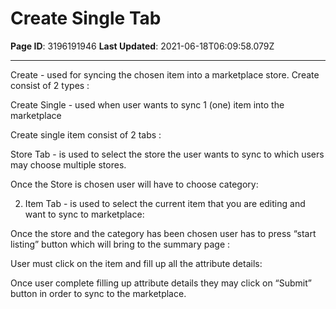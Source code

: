 # Create Single Tab

**Page ID**: 3196191946
**Last Updated**: 2021-06-18T06:09:58.079Z

---

Create - used for syncing the chosen item into a marketplace store.  Create consist of 2 types :

Create Single - used when user wants to sync 1 (one) item into the marketplace 

Create single item consist of 2 tabs :

Store Tab - is used to select the store the user wants to sync to which users may choose multiple stores.

Once the Store is chosen user will have to choose category:

2. Item Tab - is used to select the current item that you are editing and want to sync to marketplace:

Once the store and the category has been chosen user has to press &ldquo;start listing&rdquo; button which will bring to the summary page :

User must click on the item and fill up all the attribute details:

Once user complete filling up attribute details they may click on &ldquo;Submit&rdquo; button in order to sync to the marketplace.

